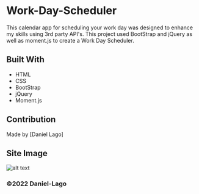 # Work-Day-Scheduler
This calendar app for scheduling your work day was designed to enhance my skills using 3rd party API's. This project used BootStrap and jQuery as well as moment.js to create a Work Day Scheduler.

## Built With
* HTML
* CSS
* BootStrap
* jQuery
* Moment.js

## Contribution
Made by [Daniel Lago]

## Site Image
![alt text](assets/images/WorkDaySchedulerScreenShot.jpg)

### ©️2022 Daniel-Lago
